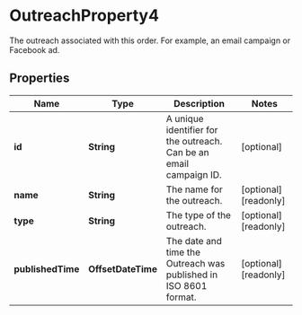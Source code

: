 

# OutreachProperty4

The outreach associated with this order. For example, an email campaign or Facebook ad.

## Properties

| Name | Type | Description | Notes |
|------------ | ------------- | ------------- | -------------|
|**id** | **String** | A unique identifier for the outreach. Can be an email campaign ID. |  [optional] |
|**name** | **String** | The name for the outreach. |  [optional] [readonly] |
|**type** | **String** | The type of the outreach. |  [optional] [readonly] |
|**publishedTime** | **OffsetDateTime** | The date and time the Outreach was published in ISO 8601 format. |  [optional] [readonly] |



